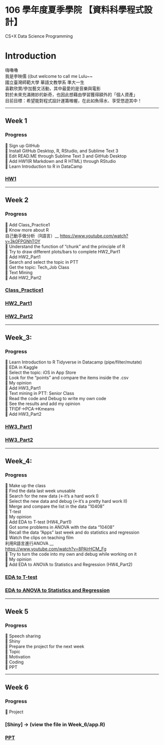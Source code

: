 # 106 學年度夏季學院 【資料科學程式設計】  
CS+X Data Science Programming

# Introduction

嗨嚕嚕  
我是李映儒 ((but welcome to call me Lulu~~  
國立臺灣師範大學 華語文教學系 準大一生  
喜歡欣賞/參加藝文活動，其中最愛的是音樂與電影  
對於未來充滿微妙的新奇，也因此想藉由學習獲得額外的「個人資產」  
目前目標：希望能對程式設計運籌帷幄，在此如魚得水、享受悠遊其中！  

---  

## Week 1

### Progress  
	Sign up GitHub  
	Install GitHub Desktop, R, RStudio, and Sublime Text 3  
	Edit READ.ME through Sublime Text 3 and GitHub Desktop  
	Add HW1(R Markdown and R HTML) through RStudio  
	Learn Introduction to R in DataCamp  


### [HW1](https://lulu-lee.github.io/106-Summer-Class/Week_1/HW1)  

---  

## Week 2

### Progress
	Add Class_Practice1  
	Know more about R   
自己動手做分析（R語言）__ https://www.youtube.com/watch?v=3k0FPGNhTOY  
	Understand the function of “chunk” and the principle of R  
	Try to draw different plots/bars to complete HW2_Part1  
	Add HW2_Part1  
	Search and select the topic in PTT  
	Get the topic: Tech_Job Class  
	Text Mining  
	Add HW2_Part2  



### [Class_Practice1](https://lulu-lee.github.io/106-Summer-Class/Week_2/practice1)
### [HW2_Part1](https://lulu-lee.github.io/106-Summer-Class/Week_2/HW2_p1)
### [HW2_Part2](https://lulu-lee.github.io/106-Summer-Class/Week_2/HW2_p2)

---  

## Week_3:

### Progress
	Learn Introduction to R Tidyverse in Datacamp (pipe/filter/mutate)  
	EDA in Kaggle  
	Select the topic: iOS in App Store  
	Look for the “points” and compare the items inside the .csv  
	My opinion  
	Add HW3_Part1  
	Text mining in PTT: Senior Class  
	Read the code and Debug to write my own code  
	See the results and add my opinion  
	TFIDF→PCA→Kmeans  
	Add HW3_Part2  
	  


### [HW3_Part1](https://lulu-lee.github.io/106-Summer-Class/Week_3/HW3_p1)
### [HW3_Part2](https://lulu-lee.github.io/106-Summer-Class/Week_3/HW3_p2)

---  

## Week_4:

### Progress

	Make up the class  
	Find the data last week unusable  
	Search for the new data (←it’s a hard work I)  
	Select the new data and debug (←it’s a pretty hard work II)  
	Merge and compare the list in the data ”10408”  
	T-test  
	My opinion  
	Add EDA to T-test (HW4_Part1)  
	Got some problems in ANOVA with the data “10408”  
	Recall the data ”Apps” last week and do statistics and regression  
	Watch the clips on teaching film  
利用R語言進行ANOVA __  
https://www.youtube.com/watch?v=8PAlrHCM_Fg  
	Try to turn the code into my own and debug while working on it  
	My opinion  
	Add EDA to ANOVA to Statistics and Regression (HW4_Part2)  



### [EDA to T-test](https://lulu-lee.github.io/106-Summer-Class/Week_4/HW4_p1)
### [EDA to ANOVA to Statistics and Regression](https://lulu-lee.github.io/106-Summer-Class/Week_4/HW4_p2)

---  

## Week 5

### Progress

	Speech sharing  
	Shiny  
	Prepare the project for the next week  
	Topic  
	Motivation  
	Coding  
	PPT  

---  

## Week 6

### Progress  

	Project



### [Shiny] → (view the file in Week_6/app.R)
### [PPT](https://drive.google.com/open?id=10PS03M5A2FszLJna8Lb9TwEcez2zIH6a)